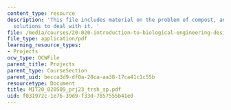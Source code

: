 ```yaml
---
content_type: resource
description: 'This file includes material on the problem of compost, and the possible
  solutions to deal with it. '
file: /media/courses/20-020-introduction-to-biological-engineering-design-spring-2009/f031972c1e7639d9f33d7857555b41e0_MIT20_020S09_prj23_trsh_sp.pdf
file_type: application/pdf
learning_resource_types:
- Projects
ocw_type: OCWFile
parent_title: Projects
parent_type: CourseSection
parent_uid: becca3d9-df0a-28ca-aa38-17ca41c1c55b
resourcetype: Document
title: MIT20_020S09_prj23_trsh_sp.pdf
uid: f031972c-1e76-39d9-f33d-7857555b41e0
---
```

